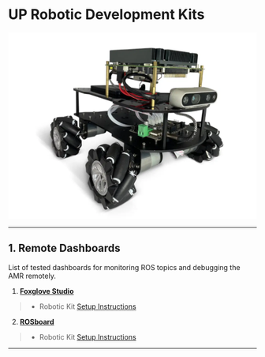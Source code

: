 # **UP Robotic Development Kits**

![UP Xtreme i11](/docs/doc_images/UP-Xtreme-i11-robotics-development-kit.png)

---
## 1. Remote Dashboards

List of tested dashboards for monitoring ROS topics and debugging the AMR remotely. 

1. **[Foxglove Studio](https://foxglove.dev/studio)**
 >- Robotic Kit  [Setup Instructions](/docs/foxglove_studio/README.md)

2. **[ROSboard](https://github.com/dheera/rosboard)**
>- Robotic Kit  [Setup Instructions](/docs/rosboard/README.md)



---